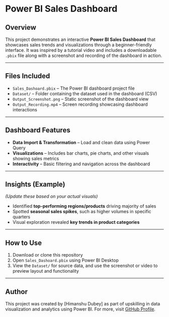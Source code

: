 # Power BI Sales Dashboard

## Overview  
This project demonstrates an interactive **Power BI Sales Dashboard** that showcases sales trends and visualizations through a beginner-friendly interface. It was inspired by a tutorial video and includes a downloadable `.pbix` file along with a screenshot and recording of the dashboard in action.

---

## Files Included  
- `Sales_Dashoard.pbix` – The Power BI dashboard project file  
- `Dataset/` – Folder containing the dataset used in the dashboard (CSV)  
- `Output_Screenshot.png` – Static screenshot of the dashboard view  
- `Output_Recording.mp4` – Screen recording showcasing dashboard interactions

---

## Dashboard Features  
- **Data Import & Transformation** – Load and clean data using Power Query  
- **Visualizations** – Includes bar charts, pie charts, and other visuals showing sales metrics  
- **Interactivity** – Basic filtering and navigation across the dashboard

---

## Insights (Example)  
*(Update these based on your actual visuals)*  
- Identified **top-performing regions/products** driving majority of sales  
- Spotted **seasonal sales spikes**, such as higher volumes in specific quarters  
- Visual exploration revealed **key trends in product categories**

---

## How to Use  
1. Download or clone this repository  
2. Open `Sales_Dashoard.pbix` using Power BI Desktop  
3. View the `Dataset/` for source data, and use the screenshot or video to preview layout and functionality  

---


## Author  
This project was created by [Himanshu Dubey] as part of upskilling in data visualization and analytics using Power BI. For more, visit [GitHub Profile](https://github.com/Himanshu977-star).
